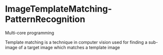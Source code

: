 # ImageTemplateMatching-PatternRecognition
Multi-core programming

Template matching is a technique in computer vision used for finding a sub-image of a target image which matches a template image
